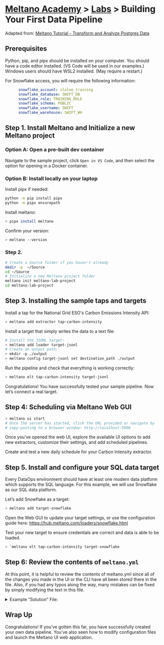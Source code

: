 # [Meltano Academy](../README.md) > [Labs](./README.md) > Building Your First Data Pipeline

Adapted from: [Meltano Tutorial - Transform and Analyze Postgres Data](https://meltano.com/tutorials/postgres-with-postgres.html#intro)

## Prerequisites

Python, pip, and pipx should be installed on your computer.
You should have a code editor installed. (VS Code will be used in our examples.)
Windows users should have WSL2 installed. (May require a restart.)

For Snowflake access, you will require the following information:

```yml
      snowflake_account: slalom_training
      snowflake_database: SWIFT_DB
      snowflake_role: TRAINING_ROLE
      snowflake_schema: PUBLIC
      snowflake_username: SWIFT
      snowflake_warehouse: SWIFT_WH
```

## Step 1. Install Meltano and Initialize a new Meltano project

### Option A: Open a pre-built dev container

Navigate to the sample project, click `Open in VS Code`, and then select the option for opening in a Docker container.

### Option B: Install locally on your laptop

Install pipx if needed:

```bash
python -m pip install pipx
python -m pipx ensurepath
```

Install meltano:

```bash
> pipx install meltano
```

Confirm your version:

```bash
> meltano --version
```

### Step 2. 

```bash
# Create a Source folder if you haven't already
mkdir -p  ~/Source
cd ~/Source
# Initialize a new Meltano project folder
meltano init meltano-lab-project
cd meltano-lab-project
```

## Step 3. Installing the sample taps and targets

Install a tap for the National Grid ESO's Carbon Emissions Intensity API:

```bash
> meltano add extractor tap-carbon-intensity
```

Install a target that simply writes the data to a text file:

```bash
# Install the JSONL target:
> meltano add loader target-jsonl
# Create an output path:
> mkdir -p ./output
> meltano config target-jsonl set destination_path ./output
```

Run the pipeline and check that everything is working correctly:

```bash
> meltano elt tap-carbon-intensity target-jsonl
```

Congratulations! You have successfully tested your sample pipeline. Now let’s connect a real target.

## Step 4: Scheduling via Meltano Web GUI

```bash
> meltano ui start
# Once the server has started, click the URL provided or navigate by
# copy-pasting to a browser window: http://localhost:5000
```

Once you’ve opened the web UI, explore the available UI options to add new extractors, customize their settings, and add scheduled pipelines.

Create and test a new daily schedule for your Carbon Intensity extractor.

## Step 5. Install and configure your SQL data target

Every DataOps environment should have at least one modern data platform which supports the SQL language. For this example, we will use Snowflake as our SQL data platform.

Let’s add Snowflake as a target:

```bash
> meltano add target-snowflake
```

Open the Web GUI to update your target settings, or use the configuration guide here: https://hub.meltano.com/loaders/snowflake.html 

Test your new target to ensure credentials are correct and data is able to be loaded.

```bash
> `meltano elt tap-carbon-intensity target-snowflake
```

## Step 6: Review the contents of `meltano.yml`

At this point, it is helpful to review the contents of meltano.yml since all of the changes you made in the UI or the CLI have all been stored there in the file. Also, if you had any typos along the way, many mistakes can be fixed by simply modifying the text in this file.

<details>
<summary>Example “Solution” File:</summary>

```yml
version: 1
send_anonymous_usage_stats: true
project_id: 5eb968ed-22cb-4b72-b9e1-f857b22c624f
plugins:
  extractors:
  - name: tap-carbon-intensity
    variant: meltano
    pip_url: git+https://gitlab.com/meltano/tap-carbon-intensity.git
  loaders:
  - name: target-jsonl
    variant: andyh1203
    pip_url: target-jsonl
    config:
      destination_path: ./output
  - name: target-snowflake
    variant: datamill-co
    pip_url: target-snowflake
    config:
      snowflake_account: slalom_training
      snowflake_database: SWIFT_DB
      snowflake_role: TRAINING_ROLE
      snowflake_schema: PUBLIC
      snowflake_username: SWIFT
      snowflake_warehouse: SWIFT_WH
  - name: target-bigquery
    variant: adswerve
    pip_url: git+https://github.com/adswerve/target-bigquery.git@v0.10.2
schedules:
- name: carbon-intensity-to-jsonl-daily
  extractor: tap-carbon-intensity
  loader: target-jsonl
  transform: skip
  interval: '@daily'
  start_date: 2021-07-12 21:36:43.505974
- name: carbon-intensity-to-snowflake
  extractor: tap-carbon-intensity
  loader: target-snowflake
  transform: skip
  interval: '@daily'
  start_date: 2021-07-12 21:52:25.147648
```

</details>


## Wrap Up

Congratulations! If you’ve gotten this far, you have successfully created your own data pipeline. You’ve also seen how to modify configuration files and launch the Meltano UI web application.
